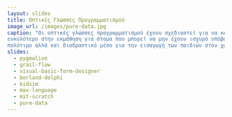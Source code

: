 ```yaml
---
layout: slides
title: Οπτικές Γλώσσες Προγραμματισμού 
image_url: /images/pure-data.jpg
caption: "Οι οπτικές γλώσσες προγραμματισμού έχουν σχεδιαστεί για να κάνουν τον προγραμματισμό πιο προσιτό και 
ευκολότερο στην εκμάθηση για άτομα που μπορεί να μην έχουν ισχυρό υπόβαθρο στον κλασικό προγραμματισμό. Παράλληλα , αποτελούν ένα
πολύτιμο αλλά και διαδραστικό μέσο για την εισαγωγή των παιδιών στον χώρο του προγραμματισμού σε αντίθεση με τις text-based γλώσσες."
slides:
  - pygmalion
  - grail-flow
  - visual-basic-form-designer
  - borland-delphi
  - kidsim
  - max-language
  - mit-scratch
  - pure-data
---
```

